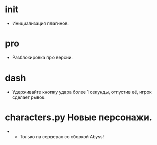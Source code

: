 # __init__
- Инициализация плагинов.

# pro
- Разблокировка про версии.

# dash
- Удерживайте кнопку удара более 1 секунды, отпустив её, игрок сделает рывок.

# characters.py Новые персонажи.
- - Только на серверах со сборкой Abyss!
